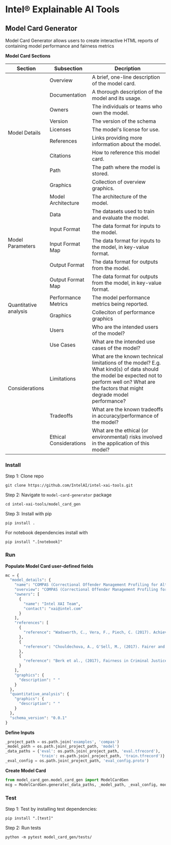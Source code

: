 # Intel® Explainable AI Tools

## Model Card Generator

Model Card Generator allows users to create interactive HTML reports of containing model performance and fairness metrics

**Model Card Sections**

<table class="tg">
<thead>
  <tr>
    <th class="tg-0pky">Section<br></th>
    <th class="tg-0pky">Subsection</th>
    <th class="tg-73oq">Decription</th>
  </tr>
</thead>
<tbody>
  <tr>
    <td class="tg-0pky" rowspan="9">Model Details</td>
    <td class="tg-0pky">Overview</td>
    <td class="tg-0pky">A brief, one-line description of the model card.</td>
  </tr>
  <tr>
    <td class="tg-0pky">Documentation</td>
    <td class="tg-0pky">A thorough description of the model and its usage.</td>
  </tr>
  <tr>
    <td class="tg-0pky">Owners</td>
    <td class="tg-0pky">The individuals or teams who own the model.</td>
  </tr>
  <tr>
    <td class="tg-0pky">Version</td>
    <td class="tg-0pky">The version of the schema</td>
  </tr>
  <tr>
    <td class="tg-0pky">Licenses</td>
    <td class="tg-0pky">The model's license for use.</td>
  </tr>
  <tr>
    <td class="tg-0pky">References</td>
    <td class="tg-0pky">Links providing more information about the model.</td>
  </tr>
  <tr>
    <td class="tg-0pky">Citations</td>
    <td class="tg-0pky">How to reference this model card.</td>
  </tr>
  <tr>
    <td class="tg-0pky">Path</td>
    <td class="tg-0pky">The path where the model is stored.</td>
  </tr>
  <tr>
    <td class="tg-0pky">Graphics</td>
    <td class="tg-0pky">Collection of overview graphics.</td>
  </tr>
  <tr>
    <td class="tg-0pky" rowspan="6">Model Parameters</td>
    <td class="tg-0pky">Model Architecture</td>
    <td class="tg-0pky">The architecture of the model.</td>
  </tr>
  <tr>
    <td class="tg-0pky">Data</td>
    <td class="tg-0pky">The datasets used to train and evaluate the model.</td>
  </tr>
  <tr>
    <td class="tg-0pky">Input Format</td>
    <td class="tg-0pky">The data format for inputs to the model.</td>
  </tr>
  <tr>
    <td class="tg-0pky">Input Format Map</td>
    <td class="tg-0pky">The data format for inputs to the model, in key-value format.</td>
  </tr>
  <tr>
    <td class="tg-0pky">Output Format</td>
    <td class="tg-0pky">The data format for outputs from the model.</td>
  </tr>
  <tr>
    <td class="tg-0pky">Output Format Map</td>
    <td class="tg-0pky">The data format for outputs from the model, in key-value format.</td>
  </tr>
  <tr>
    <td class="tg-0pky" rowspan="2">Quantitative analysis</td>
    <td class="tg-0pky">Performance Metrics</td>
    <td class="tg-0pky">The model performance metrics being reported.</td>
  </tr>
  <tr>
    <td class="tg-0pky">Graphics</td>
    <td class="tg-0pky">Colleciton of performance graphics</td>
  </tr>
  <tr>
    <td class="tg-0pky" rowspan="5">Considerations</td>
    <td class="tg-0pky">Users</td>
    <td class="tg-0pky">Who are the intended users of the model?</td>
  </tr>
  <tr>
    <td class="tg-0pky">Use Cases</td>
    <td class="tg-0pky">What are the intended use cases of the model?</td>
  </tr>
  <tr>
    <td class="tg-0pky">Limitations</td>
    <td class="tg-0pky">What are the known technical limitations of the model? E.g. What kind(s) of data should the model be expected not to perform well on? What are the factors that might degrade model performance?</td>
  </tr>
  <tr>
    <td class="tg-0pky">Tradeoffs</td>
    <td class="tg-0pky">What are the known tradeoffs in accuracy/performance of the model?</td>
  </tr>
  <tr>
    <td class="tg-0pky">Ethical Considerations</td>
    <td class="tg-0pky">What are the ethical (or environmental) risks involved in the application of this model?</td>
  </tr>
</tbody>
</table>

### Install

Step 1: Clone repo

```shell
git clone https://github.com/IntelAI/intel-xai-tools.git
```

Step 2: Navigate to `model-card-generator` package

```shell
cd intel-xai-tools/model_card_gen
```

Step 3: Install with pip

```shell
pip install .
```

For notebook dependencies install with

```shell
pip install ".[notebook]"
```


### Run

**Populate Model Card user-defined fields**
```python
mc = {
  "model_details": {
    "name": "COMPAS (Correctional Offender Management Profiling for Alternative Sanctions)",
    "overview": "COMPAS (Correctional Offender Management Profiling for Alternative Sanctions) is a public dataset, which contains approximately 18,000 criminal cases from Broward County, Florida between January, 2013 and December, 2014. The data contains information about 11,000 unique defendants, including criminal history demographics, and a risk score intended to represent the defendant’s likelihood of reoffending (recidivism)",
    "owners": [
      {
        "name": "Intel XAI Team",
        "contact": "xai@intel.com"
      }
    ],
    "references": [
      {
        "reference": "Wadsworth, C., Vera, F., Piech, C. (2017). Achieving Fairness Through Adversarial Learning: an Application to Recidivism Prediction. https://arxiv.org/abs/1807.00199."
      },
      {
        "reference": "Chouldechova, A., G'Sell, M., (2017). Fairer and more accurate, but for whom? https://arxiv.org/abs/1707.00046."
      },
      {
        "reference": "Berk et al., (2017), Fairness in Criminal Justice Risk Assessments: The State of the Art, https://arxiv.org/abs/1703.09207."
      }
    ],
    "graphics": {
      "description": " "
    }
  },
  "quantitative_analysis": {
    "graphics": {
      "description": " "
    }
  },
  "schema_version": "0.0.1"
}
```

**Define Inputs**
```python
_project_path = os.path.join('examples', 'compas')
_model_path = os.path.join(_project_path, 'model')
_data_paths = {'eval': os.path.join(_project_path, 'eval.tfrecord'),
               'train': os.path.join(_project_path, 'train.tfrecord')}
_eval_config = os.path.join(_project_path, 'eval_config.proto')
```

**Create Model Card**
```python
from model_card_gen.model_card_gen import ModelCardGen
mcg = ModelCardGen.generate(_data_paths, _model_path, _eval_config, model_card=mc)
```

### Test

Step 1: Test by installing test dependencies:

```shell
pip install ".[test]"
```

Step 2: Run tests

```shell
python -m pytest model_card_gen/tests/
```
